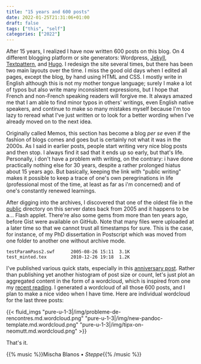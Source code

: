 ```yaml
---
title: "15 years and 600 posts"
date: 2022-01-25T21:31:06+01:00
draft: false
tags: ["this", "self"]
categories: ["2022"]
---
```

After 15 years, I realized I have now written 600 posts on this blog. On 4 different blogging platform or site generators: Wordpress, [Jekyll](/post/blogging-about-this-blog/), [Textpattern](/post/switching-to-textpattern/), and [Hugo](/post/migrating-to-hugo/). I redesign the site several times, but there has been two main layouts over the time. I miss the good old days when I edited all pages, except the blog, by hand using HTML and CSS. I mostly write in English although this is not my mother tongue language; surely I make a lot of typos but also write many inconsistent expressions, but I hope that French and non-French speaking readers will forgive me. It always amazed me that I am able to find minor typos in others' writings, even English native speakers, and continue to make so many mistakes myself because I'm too lazy to reread what I've just written or to look for a better wording when I've already moved on to the next idea.

Originally called Memos, this section has become a blog _per se_ even if the fashion of blogs comes and goes but is certainly not what it was in the 2000s. As I said in earlier posts, people start writing very nice blog posts and then stop. I always find it sad that it ends up so early, but that's life. Personally, i don't have a problem with writing, on the contrary: i have done practically nothing else for 30 years, despite a rather prolonged hiatus about 15 years ago. But basically, keeping the link with "public writing" makes it possible to keep a trace of one's own peregrinations in life (professional most of the time, at least as far as i'm concerned) and of one's constantly renewed learnings.

After digging into the archives, I discovered that one of the oldest file in the [public](/pub/) directory on this server dates back from 2005 and it happens to be a... Flash applet. There're also some gems from more than ten years ago, before Gist were available on GitHub. Note that many files were uploaded at a later time so that we cannot trust all timestamps for sure. This is the case, for instance, of my PhD dissertation in Postscript which was moved from one folder to another one without archive mode.

    testParamPass2.swf      2005-08-26 15:11  3.1K
    test_minted.tex         2010-12-26 19:18  1.2K

I've published various quick stats, especially in this [anniversary post](/post/ten-years/). Rather than publishing yet another histogram of post size or count, let's just plot an aggregated content in the form of a wordcloud, which is inspired from one my [recent reading](https://yurichev.com/news/20220116_wordcloud/). I generated a wordcloud of all those 600 posts, and I plan to make a nice video when I have time. Here are individual wordcloud for the last three posts:

{{< fluid_imgs
"pure-u-1-3|/img/probleme-de-rencontres.md.wordcloud.png"
"pure-u-1-3|/img/new-pandoc-template.md.wordcloud.png"
"pure-u-1-3|/img/tipx-on-neomutt.md.wordcloud.png" >}}

That's it.

{{% music %}}Mischa Blanos • _Steppe_{{% /music %}}
